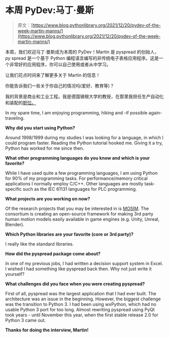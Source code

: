 # 本周 PyDev:马丁·曼斯

> 原文：[https://www.blog.pythonlibrary.org/2021/12/20/pydev-of-the-week-martin-manns/](https://www.blog.pythonlibrary.org/2021/12/20/pydev-of-the-week-martin-manns/)

本周，我们欢迎马丁·曼斯成为本周的 PyDev！Martin 是 pyspread 的创始人，py spread 是一个基于 Python 编程语言编写的非传统电子表格应用程序。这是一个非常好的应用程序，你可以自己使用或者从中学习。

让我们花点时间来了解更多关于 Martin 的信息！

你能告诉我们一些关于你自己的情况吗(爱好、教育等)？

我的背景是商业和工业工程。我是德国锡根大学的教授，在那里我担任生产自动化和装配的[职位。](https://protech.mb.uni-siegen.de/fams/en/)

In my spare time, I am enjoying programming, hiking and -if possible again-traveling.

**Why did you start using Python?**

Around 1998/1999 during my studies I was looking for a language, in which I could program faster. Reading the Python tutorial hooked me. Giving it a try, Python has worked for me since then.

**What other programming languages do you know and which is your favorite?**

While I have used quite a few programming languages, I am using Python for 90% of my programming tasks. For performance/memory critical applications I normally employ C/C++. Other languages are mostly task-specific such as the IEC 61131 languages for PLC programming.

**What projects are you working on now?**

Of the research projects that you may be interested in is [MOSIM](https://mosim.eu/). The consortium is creating an open-source framework for making 3rd party human motion models easily available in game engines (e.g. Unity, Unreal, Blender).

**Which Python libraries are your favorite (core or 3rd party)?**

I really like the standard libraries.

**How did the pyspread package come about?**

In one of my previous jobs, I had written a decision support system in Excel. I wished I had something like pyspread back then. Why not just write it yourself?

**What challenges did you face when you were creating pyspread?**

First of all, pyspread was the largest application that I had ever built. The architecture was an issue in the beginning. However, the biggest challenge was the transition to Python 3\. I had been using wxPython, which had no usable Python 3 port for too long. Almost rewriting pyspread using PyQt took years - until November this year, when the first stable release 2.0 for Python 3 came out.

**Thanks for doing the interview, Martin!**
